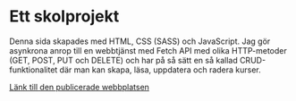 # Ett skolprojekt

Denna sida skapades med HTML, CSS (SASS) och JavaScript. Jag gör asynkrona anrop till en webbtjänst med Fetch API med olika HTTP-metoder (GET, POST, PUT och DELETE) och har på så sätt en så kallad CRUD-funktionalitet där man kan skapa, läsa, uppdatera och radera kurser. 

[Länk till den publicerade webbplatsen](http://studenter.miun.se/~yage1800/dt173g/courses/)